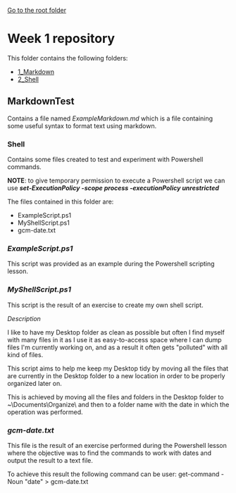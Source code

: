 [Go to the root folder](https://github.com/RicardoGoncalves-CS/Sparta)

# Week 1 repository

This folder contains the following folders:

- [1_Markdown](https://github.com/RicardoGoncalves-CS/Sparta/tree/main/Week%201/1_Markdown)
- [2_Shell](https://github.com/RicardoGoncalves-CS/Sparta/tree/main/Week%201/2_Shell)

## MarkdownTest

Contains a file named *ExampleMarkdown.md* which is a file containing some useful syntax to format text using markdown.

### Shell

Contains some files created to test and experiment with Powershell commands.

**NOTE**: to give temporary permission to execute a Powershell script we can use _**set-ExecutionPolicy -scope process -executionPolicy unrestricted**_

The files contained in this folder are:

- ExampleScript.ps1
- MyShellScript.ps1
- gcm-date.txt

### *ExampleScript.ps1*

This script was provided as an example during the Powershell scripting lesson.

### *MyShellScript.ps1*

This script is the result of an exercise to create my own shell script.

*Description*

I like to have my Desktop folder as clean as possible but often I find myself with many files in it as I use it as easy-to-access space where I can dump files I'm currently working on, and as a result it often gets "polluted" with all kind of files.

This script aims to help me keep my Desktop tidy by moving all the files that are currently in the Desktop folder to a new location in order to be properly organized later on.

This is achieved by moving all the files and folders in the Desktop folder to ~\Documents\Organize\ and then to a folder name with the date in which the operation was performed.

### *gcm-date.txt*

This file is the result of an exercise performed during the Powershell lesson where the objective was to find the commands to work with dates and output the result to a text file.

To achieve this result the following command can be user: get-command -Noun "date" > gcm-date.txt
